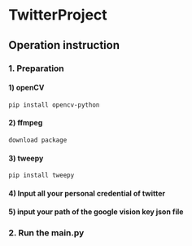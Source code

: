 # TwitterProject
## Operation instruction
### 1. Preparation     
#### 1) openCV  
    pip install opencv-python  
#### 2) ffmpeg  
    download package  
#### 3) tweepy   
    pip install tweepy     
#### 4) Input all your personal credential of twitter   
#### 5) input your path of the google vision key json file     
### 2. Run the main.py  

